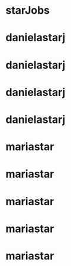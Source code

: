 # starJobs
# danielastarj
# danielastarj
# danielastarj
# danielastarj
# mariastar
# mariastar
# mariastar
# mariastar
# mariastar
